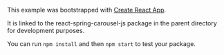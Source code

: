 This example was bootstrapped with [Create React App](https://github.com/facebook/create-react-app).

It is linked to the react-spring-carousel-js package in the parent directory for development purposes.

You can run `npm install` and then `npm start` to test your package.
